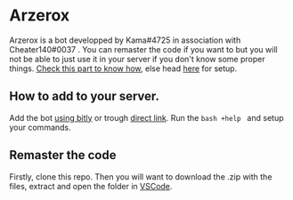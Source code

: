 # Arzerox
Arzerox  is a bot developped by Kama#4725 in association with Cheater140#0037 .
You can remaster the code if you want to but you will not be able to just use it in your server if you don't know some proper things. [Check this part to know how](#remaster-the-code), else head [here](#how-to-add-to-your-server) for setup.

## How to add to your server.
Add the bot [using bitly](https://bit.ly/arzerox) or trough [direct link](https://discord.com/oauth2/authorize?client_id=924958157023887400&scope=bot&permissions=8).
Run the ```bash
            +help
        ```
and setup your commands.

## Remaster the code

Firstly, clone this repo. Then you will want to download the .zip with the files, extract and open the folder in [VSCode](https://code.visualstudio.com/).
